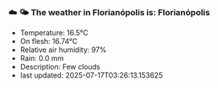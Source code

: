 ### ☁️ 🌤️  The weather in Florianópolis is: Florianópolis

- Temperature: 16.5°C
- On flesh: 16.74°C
- Relative air humidity: 97%
- Rain: 0.0 mm
- Description: Few clouds
- last updated: 2025-07-17T03:26:13.153625
